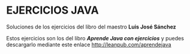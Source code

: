 # EJERCICIOS JAVA

Soluciones de los ejercicios del libro del maestro **Luis José Sánchez**

Estos ejercicios son los del libro ***Aprende Java con  ejercicios*** y puedes descargarlo mediante este enlace <http://leanpub.com/aprendejava>
